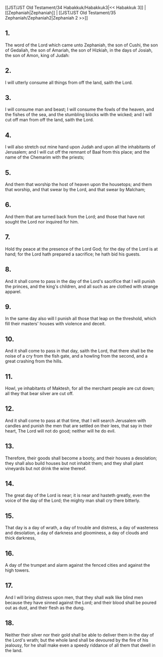 [[JST/JST Old Testament/34 Habakkuk/Habakkuk3|<< Habakkuk 3]] | [[Zephaniah|Zephaniah]] | [[JST/JST Old Testament/35 Zephaniah/Zephaniah2|Zephaniah 2 >>]]
## 1.
The word of the Lord which came unto Zephaniah, the son of Cushi, the son of Gedaliah, the son of Amariah, the son of Hizkiah, in the days of Josiah, the son of Amon, king of Judah:
## 2.
I will utterly consume all things from off the land, saith the Lord.
## 3.
I will consume man and beast; I will consume the fowls of the heaven, and the fishes of the sea, and the stumbling blocks with the wicked; and I will cut off man from off the land, saith the Lord.
## 4.
I will also stretch out mine hand upon Judah and upon all the inhabitants of Jerusalem; and I will cut off the remnant of Baal from this place; and the name of the Chemarim with the priests;
## 5.
And them that worship the host of heaven upon the housetops; and them that worship, and that swear by the Lord, and that swear by Malcham;
## 6.
And them that are turned back from the Lord; and those that have not sought the Lord nor inquired for him.
## 7.
Hold thy peace at the presence of the Lord God; for the day of the Lord is at hand; for the Lord hath prepared a sacrifice; he hath bid his guests.
## 8.
And it shall come to pass in the day of the Lord\'s sacrifice that I will punish the princes, and the king\'s children, and all such as are clothed with strange apparel.
## 9.
In the same day also will I punish all those that leap on the threshold, which fill their masters\' houses with violence and deceit.
## 10.
And it shall come to pass in that day, saith the Lord, that there shall be the noise of a cry from the fish gate, and a howling from the second, and a great crashing from the hills.
## 11.
Howl, ye inhabitants of Maktesh, for all the merchant people are cut down; all they that bear silver are cut off.
## 12.
And it shall come to pass at that time, that I will search Jerusalem with candles and punish the men that are settled on their lees, that say in their heart, The Lord will not do good; neither will he do evil.
## 13.
Therefore, their goods shall become a booty, and their houses a desolation; they shall also build houses but not inhabit them; and they shall plant vineyards but not drink the wine thereof.
## 14.
The great day of the Lord is near; it is near and hasteth greatly, even the voice of the day of the Lord; the mighty man shall cry there bitterly.
## 15.
That day is a day of wrath, a day of trouble and distress, a day of wasteness and desolation, a day of darkness and gloominess, a day of clouds and thick darkness,
## 16.
A day of the trumpet and alarm against the fenced cities and against the high towers.
## 17.
And I will bring distress upon men, that they shall walk like blind men because they have sinned against the Lord; and their blood shall be poured out as dust, and their flesh as the dung.
## 18.
Neither their silver nor their gold shall be able to deliver them in the day of the Lord\'s wrath; but the whole land shall be devoured by the fire of his jealousy, for he shall make even a speedy riddance of all them that dwell in the land.


